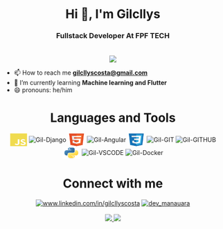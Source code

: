 <div align="center">
  <h1 align="center">Hi 👋, I'm Gilcllys</h1>
<h3 align="center">Fullstack Developer At FPF TECH</h3>
<br>
<img align="center" src="https://c.tenor.com/BJxE_vQUoY0AAAAd/hey-there-turn-around.gif" width="250"> 
</div>


- 📫 How to reach me **gilcllyscosta@gmail.com**
- 🌱 I’m currently learning **Machine learning and Flutter**
- 😄 pronouns: he/him
      
<div align="center"> 
 <h1 align="center"> Languages and Tools</h1>
<div style="display: inline_block">
 <img align="center" alt="Gil-Js" height="30" width="40" src="https://raw.githubusercontent.com/devicons/devicon/master/icons/javascript/javascript-plain.svg">
  <img align="center" alt="Gil-Django" src="https://cdn.worldvectorlogo.com/logos/django.svg" alt="django" width="30" height="30"/>
  <img align="center" alt="Gil-HTML" height="30" width="40" src="https://raw.githubusercontent.com/devicons/devicon/master/icons/html5/html5-original.svg">
  <img align="center" alt="Gil-Angular" height="30" width="40" src="https://cdn.jsdelivr.net/gh/devicons/devicon/icons/angularjs/angularjs-original.svg">
  <img align="center" alt="Gil-CSS" height="30" width="40" src="https://raw.githubusercontent.com/devicons/devicon/master/icons/css3/css3-original.svg">
  <img align="center" alt="Gil-GIT" height="30" width="40" src="https://cdn.jsdelivr.net/gh/devicons/devicon/icons/git/git-original.svg" />
  <img align="center" alt="Gil-GITHUB" height="30" width="40" src="https://cdn.jsdelivr.net/gh/devicons/devicon/icons/github/github-original.svg" />
  <img align="center" alt="Gil-Python" height="30" width="40" src="https://raw.githubusercontent.com/devicons/devicon/master/icons/python/python-original.svg">
  <img align="center" alt="Gil-VSCODE" height="30" width="40" src="https://cdn.jsdelivr.net/gh/devicons/devicon/icons/vscode/vscode-original.svg" />
  <img align="center" alt="Gil-Docker" height="30" width="40" src="https://cdn.jsdelivr.net/gh/devicons/devicon/icons/docker/docker-original.svg" />
</div>
</div>
 

<div align="center">
  <h1 align="center">Connect with me</h1>
 <a href="https://linkedin.com/in/www.linkedin.com/in/gilcllyscosta" target="blank"><img align="center" src="https://raw.githubusercontent.com/rahuldkjain/github-profile-readme-generator/master/src/images/icons/Social/linked-in-alt.svg" alt="www.linkedin.com/in/gilcllyscosta" height="30" width="40" /></a>
  <a href="https://instagram.com/dev_manauara" target="blank"><img align="center" src="https://raw.githubusercontent.com/rahuldkjain/github-profile-readme-generator/master/src/images/icons/Social/instagram.svg"   alt="dev_manauara" height="30" width="40" /></a>
</div> 

<br>
<div align="center">
  <a href="https://github.com/gilcllys">
  <img height="180em" src="https://github-readme-stats.vercel.app/api?username=gilcllys&show_icons=true&theme=merko&include_all_commits=true&count_private=true"/>
  <img height="180em" src="https://github-readme-stats.vercel.app/api/top-langs/?username=gilcllys&layout=compact&langs_count=5&theme=merko"/>
 
</div>
 
